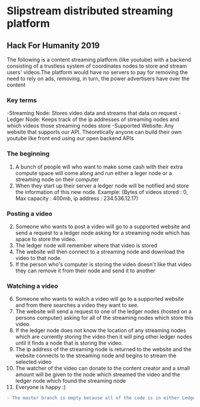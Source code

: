 # Slipstream distributed streaming platform
## Hack For Humanity 2019

The following is a content streaming platform (like youtube) with a backend consisting of a trustless system of coordinates nodes to store and stream users' videos.The platform would have no servers to pay for removing the need to rely on ads, removing, in turn, the power advertisers have over the content

### Key terms
  -Streaming Node: Stores video data and streams that data on request
  -Ledger Node: Keeps track of the ip addresses of streaming nodes and which videos those streaming nodes store
  -Supported Website: Any website that supports our API. Theoretically anyone can build their own youtube like front end using our open        backend APIs
### The beginning
1. A bunch of people will who want to make some cash with their extra compute space will come along and run either a leger node or a streaming node on their computer
2. When they start up their server a ledger node will be notified and store the information of this new node. Example: (Bytes of videos stored : 0, Max capacity : 400mb, ip address : 234.536.12.17)
### Posting a video
2. Someone who wants to post a video will go to a supported website and send a request to a ledger node asking for a streaming node which has space to store the video.
3. The ledger node will remember where that video is stored
4. The website will then connect to a streaming node and download the video to that node.
5. If the person who's computer is storing the video doesn't like that video they can remove it from their node and send it to another
### Watching a video
6. Someone who wants to watch a video will go to a supported website and from there searches a video they want to see. 
7. The website will send a request to one of the ledger nodes (hosted on a persons computer) asking for all of the streaming nodes which store this video.
8. If the ledger node does not know the location of any streaming nodes which are currently storing the video then it will ping other ledger nodes until it finds a node that is storing the video.
9. The ip address of the streaming node is returned to the website and the website connects to the streaming node and begins to stream the selected video
10. The watcher of the video can donate to the content creator and a small amount will be given to the node which streamed the video and the ledger node which found the streaming node
11. Everyone is happy :)


```diff
- The master branch is empty because all of the code is in either Ledger-node branch or Streaming-node branch. 
```
